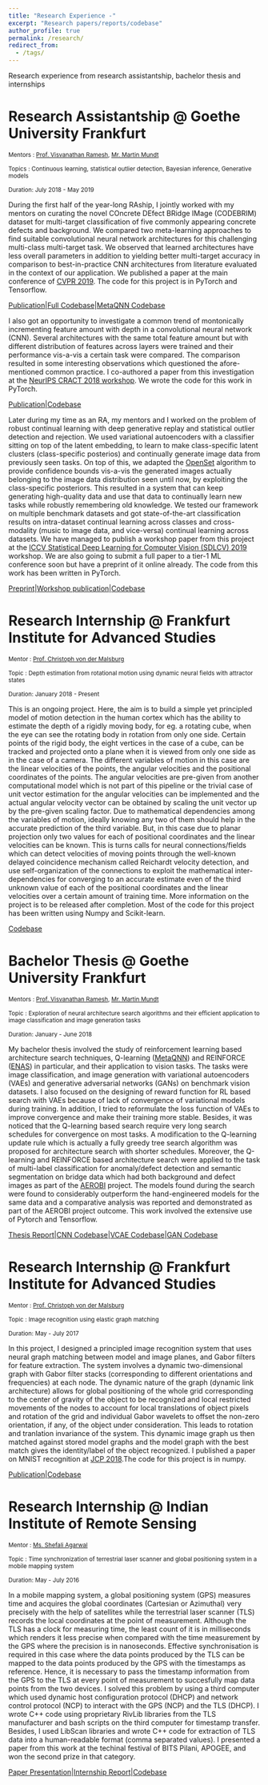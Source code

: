 ```yaml
---
title: "Research Experience -"
excerpt: "Research papers/reports/codebase"
author_profile: true
permalink: /research/
redirect_from:
  - /tags/
---
```

Research experience from research assistantship, bachelor thesis and internships

# Research Assistantship @ Goethe University Frankfurt 
<small>Mentors : [Prof. Visvanathan Ramesh], [Mr. Martin Mundt]</small> 

<small>Topics : Continuous learning, statistical outlier detection, Bayesian inference, Generative models  </small>

<small>Duration: July 2018 - May 2019</small>

<!-- [//]: # (Primarily, I have been jointly working on curating the novel COncrete DEfect BRidge IMage dataset (CODEBRIM) for multi-target classification of five commonly appearing concrete defects. We have compared two meta-learning approaches to find suitable convolutional neural network architectures for this challenging multi-class multi-target task. We have observed that learned architectures have less overall parameters in addition to yielding better multi-target accuracy in comparison to popular CNN architectures from the literature evaluated in the context of our application. We have jointly submitted a paper from this project to a tier-1 vision conference of the likes of ECCV, CVPR, ICCV etc.) 

[//]: # ([Submitted manuscript](https://drive.google.com/open?id=1Q3kgJ0BIyIb_dl-aUi-mmVzQ8xl_srfy)) -->

During the first half of the year-long RAship, I jointly worked with my mentors on curating the novel COncrete DEfect BRidge IMage (CODEBRIM) dataset for multi-target classification of five commonly appearing concrete defects and background. We compared two meta-learning approaches to find suitable convolutional neural network architectures for this challenging multi-class multi-target task. We observed that learned architectures have less overall parameters in addition to yielding better multi-target accuracy in comparison to best-in-practice CNN architectures from literature evaluated in the context of our application. We published a paper at the main conference of [CVPR 2019](http://cvpr2019.thecvf.com/). The code for this project is in PyTorch and Tensorflow.

[Publication](http://openaccess.thecvf.com/content_CVPR_2019/html/Mundt_Meta-Learning_Convolutional_Neural_Architectures_for_Multi-Target_Concrete_Defect_Classification_With_CVPR_2019_paper.html)|[Full Codebase](https://github.com/MrtnMndt/meta-learning-CODEBRIM)|[MetaQNN Codebase](https://github.com/SAGNIKMJR/CODEBRIM_MetaQNN)

I also got an opportunity to investigate a common trend of montonically incrementing feature amount with depth in a convolutional neural network (CNN). Several architectures with the same total feature amount but with different distribution of features across layers were trained and their performance vis-a-vis a certain task were compared. The comparison resulted in some interesting observations which questioned the afore-mentioned common practice. I co-authored a paper from this investigation at the [NeurIPS CRACT 2018 workshop](https://ml-critique-correct.github.io/). We wrote the code for this work in PyTorch.

[Publication](https://arxiv.org/abs/1812.05836)|[Codebase](https://github.com/MrtnMndt/Rethinking_CNN_Layerwise_Feature_Amounts)

Later during my time as an RA, my mentors and I worked on the problem of robust continual learning with deep generative replay and statistical outlier detection and rejection.  We used variational autoencoders with a classifier sitting on top of the latent embedding, to learn to make class-specific latent clusters (class-specific posterios) and continually generate image data from previously seen tasks. On top of this, we adapted the [OpenSet](https://arxiv.org/abs/1511.06233) algorithm to provide confidence bounds vis-a-vis the generated images actually belonging to the image data distribution seen until now, by exploiting the class-specific posteriors. This resulted in a system that can keep generating high-quality data and use that data to continually learn new tasks while robustly remembering old knowledge. We tested our framework on multiple benchmark datasets and got state-of-the-art classification results on intra-dataset continual learning across classes and cross-modality (music to image data, and vice-versa) continual learning across datasets. We have managed to publish a workshop paper from this project at the [ICCV Statistical Deep Learning for Computer Vision (SDLCV) 2019](http://www.sdlcv-workshop.com/) workshop. We are also going to submit a full paper to a tier-1 ML conference soon but have a preprint of it online already. The code from this work has been written in PyTorch.

[Preprint](https://arxiv.org/abs/1905.12019)|[Workshop publication](https://arxiv.org/abs/1908.09625)|[Codebase](https://github.com/MrtnMndt/OCDVAE_ContinualLearning)

# Research Internship @ Frankfurt Institute for Advanced Studies
<small>Mentor : [Prof. Christoph von der Malsburg]</small> 

<small>Topic : Depth estimation from rotational motion using dynamic neural fields with attractor states</small>

<small>Duration: January 2018 - Present</small>


This is an ongoing project. Here, the aim is to build a simple yet principled model of motion detection in the human cortex which has the ability to estimate the depth of a rigidly moving body, for eg. a rotating cube, when the eye can see the rotating body in rotation from only one side. Certain points of the rigid body, the eight vertices in the case of a cube, can be tracked and projected onto a plane when it is viewed from only one side as in the case of a camera. The different variables of motion in this case are the linear velocities of the points, the angular velocities and the positional coordinates of the points. The angular velocities are pre-given from another computational model which is not part of this pipeline or the trivial case of unit vector estimation for the angular velocities can be implemented and the actual angular velocity vector can be obtained by scaling the unit vector up by the pre-given scaling factor. Due to  mathematical dependencies among the variables of motion, ideally knowing any two of them should help in the accurate prediction of the third variable. But, in this case due to planar projection only two values for each of positional coordinates and the linear velocities can be known. This is turns calls for neural connections/fields which can detect velocities of moving points through the well-known delayed coincidence mechanism called Reichardt velocity detection, and use self-organization of the connections to exploit the mathematical inter-dependencies for converging to an accurate estimate even of the third unknown value of each of the positional coordinates and the linear velocities over a certain amount of training time. More information on the project is to be released after completion. Most of the code for this project has been written using Numpy and Scikit-learn.

[Codebase](https://github.com/SAGNIKMJR/DepthEstimation_from_Motion_in_Cortex)

# Bachelor Thesis @ Goethe University Frankfurt
<small>Mentors : [Prof. Visvanathan Ramesh], [Mr. Martin Mundt]</small> 

<small>Topic : Exploration of neural architecture search algorithms and their efficient application to image classification and image generation tasks</small>

<small>Duration: January - June 2018</small>


My bachelor thesis involved the study of reinforcement learning based architecture search techniques, Q-learning ([MetaQNN]) and REINFORCE ([ENAS]) in particular, and their application to vision tasks. The tasks were image classification, and image generation with variational autoencoders (VAEs) and generative adversarial networks (GANs) on benchmark vision datasets. I also focused on the designing of reward function for RL based search with VAEs because of lack of convergence of variational models during training. In addition, I tried to reformulate the loss function of VAEs to improve convergence and make their training more stable. Besides, it was noticed that the Q-learning based search require very long search schedules for convergence on most tasks. A modification to the Q-learning update rule which is actually a fully greedy tree search algorithm was proposed for architecture search with shorter schedules. Moreover, the Q-learning and REINFORCE based architecture search were applied to the task of multi-label classification for anomaly/defect detection and semantic segmentation on bridge data which had both background and defect images as part of the [AEROBI] project. The models found during the search were found to considerably outperform the hand-engineered models for the same data and a comparative analysis was reported and demonstrated as part of the AEROBI project outcome. This work involved the extensive use of Pytorch and Tensorflow.

[Thesis Report]|[CNN Codebase]|[VCAE Codebase]|[GAN Codebase]


# Research Internship @ Frankfurt Institute for Advanced Studies
<small>Mentor : [Prof. Christoph von der Malsburg]</small> 

<small>Topic : Image recognition using elastic graph matching</small>

<small>Duration: May - July 2017</small>

In this project, I designed a principled image recognition system that uses neural graph matching between model and image planes, and Gabor filters for feature extraction. The system involves a dynamic two-dimensional graph with Gabor filter stacks (corresponding to different orientations and frequencies) at each node. The dynamic nature of the graph (dynamic link architecture) allows for global positioning of the whole grid corresponding to the center of gravity of the object to be recognized and local restricted movements of the nodes to account for local translations of object pixels and rotation of the grid and individual Gabor wavelets to offset the non-zero orientation, if any, of the object under consideration. This leads to rotation and tranlation invariance of the system. This dynamic image graph us then matched against stored model graphs and the model graph with the best match gives the identity/label of the object recognized. I published a paper on MNIST recognition at [JCP 2018].The code for this project is in numpy. 

[Publication]|[Codebase](https://github.com/SAGNIKMJR/HandwrittenDigitRecognition_ElasticMatching_Python)

# Research Internship @ Indian Institute of Remote Sensing
<small>Mentor : [Ms. Shefali Agarwal]</small> 

<small>Topic : Time synchronization of terrestrial laser scanner and global positioning system in a mobile mapping system</small>

<small>Duration: May - July 2016</small>

In a mobile mapping system, a global positioning system (GPS) measures time and acquires the global coordinates (Cartesian or Azimuthal) very precisely with the help of satellites while the terrestrial laser scanner (TLS) records the local coordinates at the point of measurement. Although the TLS has a clock for measuring time, the least count of it is in milliseconds which renders it less precise when compared with the time measurement by the GPS where the precision is in nanoseconds. Effective synchronisation is required in this case where the data points produced by the TLS can be mapped to the data points produced by the GPS with the timestamps as reference. Hence, it is necessary to pass the timestamp information from the GPS to the TLS at every point of measurement to succesfully map data points from the two devices. I solved this problem by using a third computer which used dynamic host configuration protocol (DHCP) and network control protocol (NCP) to interact with the GPS (NCP) and the TLS (DHCP). I wrote C++ code using proprietary RivLib libraries from the TLS manufacturer and bash scripts on the third computer for timestamp transfer. Besides, I used LibScan libraries and wrote C++ code for extraction of TLS data into a human-readable format (comma separated values). I presented a paper from this work at the techinal festival of BITS Pilani, APOGEE, and won the second prize in that category.

[Paper Presentation]|[Internship Report]|[Codebase](https://github.com/SAGNIKMJR/Time-Synchronisation-of-Mobile-Mapping-System)

[Prof. Visvanathan Ramesh]:<https://scholar.google.co.in/citations?hl=en&user=SS10xIgAAAAJ&view_op=list_works>
[AEROBI]:<http://www.aerobi.eu/>
[WACV 2019]:<http://wacv19.wacv.net/>
[Thesis Report]:<https://sagnikmjr.github.io/files/Bachelor_Thesis_Report.pdf>
[CNN Codebase]:<https://github.com/SAGNIKMJR/MetaQNN_ImageClassification_PyTorch>
[VCAE Codebase]:<https://github.com/SAGNIKMJR/MetaQNN_ImageGenerationVCAE_PyTorch>
[GAN Codebase]:<https://github.com/SAGNIKMJR/MetaQNN_ImageGenerationGAN_DiscriminatorFixed_PyTorch>
[Prof. Christoph von der Malsburg]:<https://en.wikipedia.org/wiki/Christoph_von_der_Malsburg>
[JCP 2018]:<http://www.jcomputers.us/>
[Publication]:<http://www.jcomputers.us/index.php?m=content&c=index&a=show&catid=201&id=2862>
[Ms. Shefali Agarwal]:<https://www.iirs.gov.in/Shefali-profile>
[Paper Presentation]:<https://sagnikmjr.github.io/files/Time_Synchronisation_in_Mobile_Mapping_System.pdf>
<!-- [Codebase - Depth Estimation - Motion in Cortex]:<https://github.com/SAGNIKMJR/DepthEstimation_from_Motion_in_Cortex>
 -->
 [Internship Report]:<https://sagnikmjr.github.io/files/IIRSInternshipReport.pdf>
[NIPS 2018 Continual Learning Workshop]:<https://sites.google.com/view/continual2018/home?authuser=0>
[CVPR 2019]:<http://cvpr2019.thecvf.com/>
[MetaQNN]:<https://arxiv.org/abs/1611.02167>
[ENAS]:<https://arxiv.org/abs/1802.03268>
[Mr. Martin Mundt]:<http://martin-mundt.com/>
